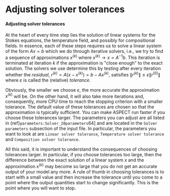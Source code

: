 # Adjusting solver tolerances

#### Adjusting solver tolerances

At the heart of every time step lies the solution of linear systems for the
Stokes equations, the temperature field, and possibly for compositional
fields. In essence, each of these steps requires us to solve a linear system
of the form $Ax=b$ which we do through iterative solvers, i.e., we try to find
a sequence of approximations $x^{(k)}$ where $x^{(k)}\rightarrow x=A^{-1}b$.
This iteration is terminated at iteration $k$ if the approximation is
"close enough" to the exact solution. The solvers we use determine
this by testing after every iteration whether the *residual*,
$r^{(k)}=A(x-x^{(k)})=b-Ax^{(k)}$, satisfies
$\|r^{(k)}\|\le\varepsilon\|r^{(0)}\|$ where $\varepsilon$ is called the
(relative) *tolerance*.

Obviously, the smaller we choose $\varepsilon$, the more accurate the
approximation $x^{(k)}$ will be. On the other hand, it will also take more
iterations and, consequently, more CPU time to reach the stopping criterion
with a smaller tolerance. The default value of these tolerances are chosen so
that the approximation is typically sufficient. You can make
ASPECT run faster if you choose these tolerances
larger. The parameters you can adjust are all listed in
{ref}`parameters:Solver_20parameters`64] and are located in the
`Solver parameters` subsection of the input file. In particular, the
parameters you want to look at are `Linear solver tolerance`,
`Temperature solver tolerance` and `Composition solver tolerance`.

All this said, it is important to understand the consequences of choosing
tolerances larger. In particular, if you choose tolerances too large, then the
difference between the exact solution of a linear system $x$ and the
approximation $x^{(k)}$ may become so large that you do not get an accurate
output of your model any more. A rule of thumb in choosing tolerances is to
start with a small value and then increase the tolerance until you come to a
point where the output quantities start to change significantly. This is the
point where you will want to stop.
